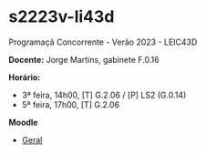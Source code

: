 # s2223v-li43d
Programaçã Concorrente - Verão 2023 - LEIC43D

 

**Docente:** Jorge Martins, gabinete F.0.16

**Horário:**
 - 3ª feira, 14h00, [T] G.2.06 / [P] LS2 (G.0.14)
 - 5ª feira, 17h00, [T] G.2.06
 
**Moodle**
 - [Geral](https://2223moodle.isel.pt/course/view.php?id=6715)
